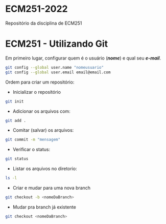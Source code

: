 # ECM251-2022
Repositório da disciplina de ECM251

# ECM251 - Utilizando Git

Em primeiro lugar, configurar quem é o usuário (***nome***) e qual seu ***e-mail***.

```bash
git config --global user.name "nomeusuario"
git config --global user.email email@email.com
```

Ordem para criar um repositório:
- Inicializar o reposítório
```bash
git init
```

- Adicionar os arquivos com:
```bash
git add .
```

- Comitar (salvar) os arquivos:
```bash
git commit -m "mensagem"
```

- Verificar o status:
```bash
git status
```

- Listar os arquivos no diretorio:
```bash
ls -l
```

- Criar e mudar para uma nova branch
```bash
git checkout -b <nomeDaBranch>
```

- Mudar pra branch já existente
```bash
git checkout <nomeDaBranch>
```
